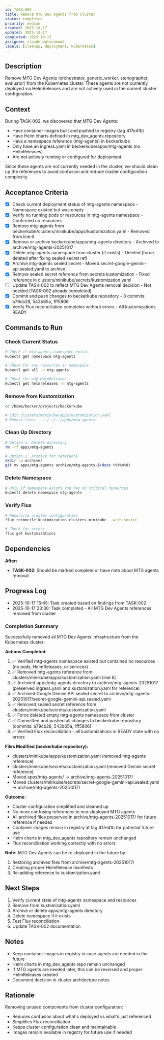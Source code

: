 ```yaml
---
id: TASK-004
title: Remove MTG Dev Agents from Cluster
status: completed
priority: medium
created: 2025-10-17
updated: 2025-10-17
completed: 2025-10-17
assignee: claude-autonomous
labels: [cleanup, deployment, kubernetes]
---
```


## Description

Remove MTG Dev Agents (orchestrator, generic_worker, stenographer, evaluator) from the Kubernetes cluster. These agents are not currently deployed via HelmReleases and are not actively used in the current cluster configuration.

## Context

During TASK-002, we discovered that MTG Dev Agents:
- Have container images built and pushed to registry (tag 417e41b)
- Have Helm charts defined in mtg_dev_agents repository
- Have a namespace reference (mtg-agents) in beckerkube
- Only have an ingress.yaml in beckerkube/apps/mtg-agents (no HelmReleases)
- Are not actively running or configured for deployment

Since these agents are not currently needed in the cluster, we should clean up the references to avoid confusion and reduce cluster configuration complexity.

## Acceptance Criteria

- [x] Check current deployment status of mtg-agents namespace - Namespace existed but was empty
- [x] Verify no running pods or resources in mtg-agents namespace - Confirmed no resources
- [x] Remove mtg-agents from beckerkube/clusters/minikube/apps/kustomization.yaml - Removed from line 6
- [x] Remove or archive beckerkube/apps/mtg-agents directory - Archived to archive/mtg-agents-20251017
- [x] Delete mtg-agents namespace from cluster (if exists) - Deleted (force deleted after fixing sealed secret ref)
- [x] Archive mtg-agents sealed secret - Moved secret-google-gemini-api.sealed.yaml to archive
- [x] Remove sealed secret reference from secrets kustomization - Fixed reference in clusters/minikube/secrets/kustomization.yaml
- [ ] Update TASK-002 to reflect MTG Dev Agents removal decision - Not needed (TASK-002 already completed)
- [x] Commit and push changes to beckerkube repository - 3 commits: a79cb28, 543b65a, 1ff5806
- [x] Verify Flux reconciliation completes without errors - All kustomizations READY

## Commands to Run

### Check Current Status
```bash
# Check if mtg-agents namespace exists
kubectl get namespace mtg-agents

# Check for any resources in namespace
kubectl get all -n mtg-agents

# Check for any HelmReleases
kubectl get helmreleases -n mtg-agents
```

### Remove from Kustomization
```bash
cd /home/becker/projects/beckerkube

# Edit clusters/minikube/apps/kustomization.yaml
# Remove line: - ../../../apps/mtg-agents
```

### Clean Up Directory
```bash
# Option 1: Delete directory
rm -rf apps/mtg-agents

# Option 2: Archive for reference
mkdir -p archive/
git mv apps/mtg-agents archive/mtg-agents-$(date +%Y%m%d)
```

### Delete Namespace
```bash
# Only if namespace exists and has no critical resources
kubectl delete namespace mtg-agents
```

### Verify Flux
```bash
# Reconcile cluster configuration
flux reconcile kustomization clusters-minikube --with-source

# Check for errors
flux get kustomizations
```

## Dependencies

**After:**
- **TASK-002**: Should be marked complete or have note about MTG agents removal

## Progress Log

- 2025-10-17 15:45: Task created based on findings from TASK-002
- 2025-10-17 23:30: Task completed - All MTG Dev Agents references removed from cluster

### Completion Summary

Successfully removed all MTG Dev Agents infrastructure from the Kubernetes cluster:

**Actions Completed:**
1. ✅ Verified mtg-agents namespace existed but contained no resources (no pods, HelmReleases, or services)
2. ✅ Removed mtg-agents reference from clusters/minikube/apps/kustomization.yaml (line 6)
3. ✅ Archived apps/mtg-agents directory to archive/mtg-agents-20251017 (preserved ingress.yaml and kustomization.yaml for reference)
4. ✅ Archived Google Gemini API sealed secret to archive/mtg-agents-20251017/secret-google-gemini-api.sealed.yaml
5. ✅ Removed sealed secret reference from clusters/minikube/secrets/kustomization.yaml
6. ✅ Force deleted empty mtg-agents namespace from cluster
7. ✅ Committed and pushed all changes to beckerkube repository (commits: a79cb28, 543b65a, 1ff5806)
8. ✅ Verified Flux reconciliation - all kustomizations in READY state with no errors

**Files Modified (beckerkube repository):**
- clusters/minikube/apps/kustomization.yaml (removed mtg-agents reference)
- clusters/minikube/secrets/kustomization.yaml (removed Gemini secret reference)
- Moved apps/mtg-agents/ → archive/mtg-agents-20251017/
- Moved clusters/minikube/secrets/secret-google-gemini-api.sealed.yaml → archive/mtg-agents-20251017/

**Outcome:**
- Cluster configuration simplified and cleaned up
- No more confusing references to non-deployed MTG agents
- All archived files preserved in archive/mtg-agents-20251017/ for future reference if needed
- Container images remain in registry at tag 417e41b for potential future use
- Helm charts in mtg_dev_agents repository remain unchanged
- Flux reconciliation working correctly with no errors

**Note:** MTG Dev Agents can be re-deployed in the future by:
1. Restoring archived files from archive/mtg-agents-20251017/
2. Creating proper HelmRelease manifests
3. Re-adding reference to kustomization.yaml

## Next Steps

1. Verify current state of mtg-agents namespace and resources
2. Remove from kustomization.yaml
3. Archive or delete apps/mtg-agents directory
4. Delete namespace if it exists
5. Test Flux reconciliation
6. Update TASK-002 documentation

## Notes

- Keep container images in registry in case agents are needed in the future
- Helm charts in mtg_dev_agents repo remain unchanged
- If MTG agents are needed later, this can be reversed and proper HelmReleases created
- Document decision in cluster architecture notes

## Rationale

Removing unused components from cluster configuration:
- Reduces confusion about what's deployed vs what's just referenced
- Simplifies Flux reconciliation
- Keeps cluster configuration clean and maintainable
- Images remain available in registry for future use if needed
